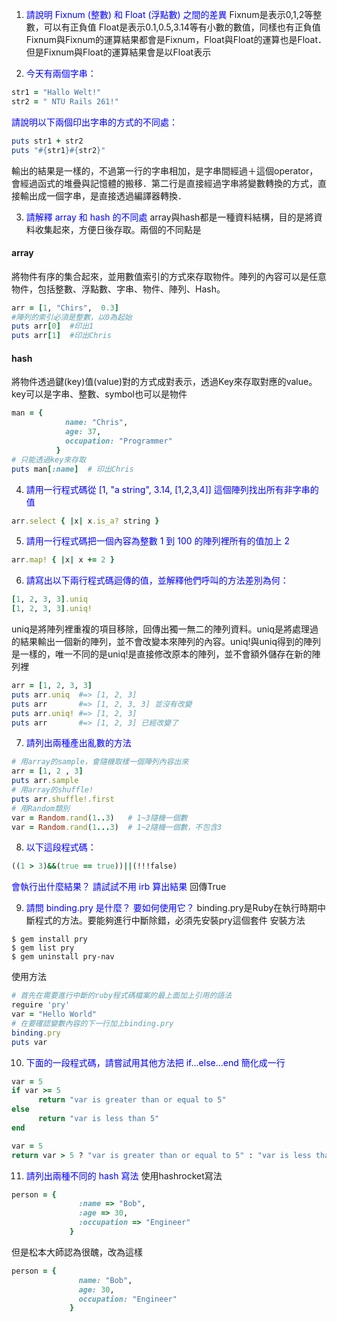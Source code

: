 1. <font color='blue'>請說明 Fixnum (整數) 和 Float (浮點數) 之間的差異</font>
Fixnum是表示0,1,2等整數，可以有正負值
Float是表示0.1,0.5,3.14等有小數的數值，同樣也有正負值
Fixnum與Fixnum的運算結果都會是Fixnum，Float與Float的運算也是Float．但是Fixnum與Float的運算結果會是以Float表示

2. <font color='blue'>今天有兩個字串：</font>
```ruby
str1 = "Hallo Welt!" 
str2 = " NTU Rails 261!"
```
<font color='blue'>請說明以下兩個印出字串的方式的不同處：</font>
```ruby
puts str1 + str2
puts "#{str1}#{str2}"
```
輸出的結果是一樣的，不過第一行的字串相加，是字串間經過＋這個operator，會經過函式的堆疊與記憶體的搬移．第二行是直接經過字串將變數轉換的方式，直接輸出成一個字串，是直接透過編譯器轉換．

3. <font color='blue'>請解釋 array 和 hash 的不同處</font>
array與hash都是一種資料結構，目的是將資料收集起來，方便日後存取。兩個的不同點是
#### array
將物件有序的集合起來，並用數值索引的方式來存取物件。陣列的內容可以是任意物件，包括整數、浮點數、字串、物件、陣列、Hash。
```ruby
arr = [1, "Chirs",  0.3]
#陣列的索引必須是整數，以0為起始
puts arr[0]  #印出1
puts arr[1]  #印出Chris
```
#### hash
將物件透過鍵(key)值(value)對的方式成對表示，透過Key來存取對應的value。key可以是字串、整數、symbol也可以是物件
```ruby
man = {
            name: "Chris",
            age: 37,
            occupation: "Programmer"
          }
# 只能透過key來存取
puts man[:name]  # 印出Chris
```

4. <font color='blue'>請用一行程式碼從 [1, "a string", 3.14, [1,2,3,4]] 這個陣列找出所有非字串的值</font>
```ruby
arr.select { |x| x.is_a? string }
```

5. <font color='blue'>請用一行程式碼把一個內容為整數 1 到 100 的陣列裡所有的值加上 2</font>
```ruby
arr.map! { |x| x += 2 }
```

6. <font color='blue'>請寫出以下兩行程式碼迴傳的值，並解釋他們呼叫的方法差別為何：</font>
```ruby
[1, 2, 3, 3].uniq
[1, 2, 3, 3].uniq!
```
uniq是將陣列裡重複的項目移除，回傳出獨一無二的陣列資料。uniq是將處理過的結果輸出一個新的陣列，並不會改變本來陣列的內容。uniq!與uniq得到的陣列是一樣的，唯一不同的是uniq!是直接修改原本的陣列，並不會額外儲存在新的陣列裡
```ruby
arr = [1, 2, 3, 3]
puts arr.uniq  #=> [1, 2, 3]
puts arr       #=> [1, 2, 3, 3] 並沒有改變
puts arr.uniq! #=> [1, 2, 3]
puts arr       #=> [1, 2, 3] 已經改變了
```

7. <font color='blue'>請列出兩種產出亂數的方法</font>
```ruby
# 用array的sample，會隨機取樣一個陣列內容出來
arr = [1, 2 , 3]
puts arr.sample
# 用array的shuffle!
puts arr.shuffle!.first
# 用Random類別
var = Random.rand(1..3)   # 1~3隨機一個數
var = Random.rand(1...3)  # 1~2隨機一個數，不包含3
```

8. <font color='blue'>以下這段程式碼：</font>
```ruby
((1 > 3)&&(true == true))||(!!!false)
```
<font color='blue'>會執行出什麼結果？ 請試試不用 irb 算出結果</font>
回傳True

9. <font color='blue'>請問 binding.pry 是什麼？ 要如何使用它？</font>
binding.pry是Ruby在執行時期中斷程式的方法。要能夠進行中斷除錯，必須先安裝pry這個套件
安裝方法
```
$ gem install pry
$ gem list pry
$ gem uninstall pry-nav 
```        
使用方法
```ruby
# 首先在需要進行中斷的ruby程式碼檔案的最上面加上引用的語法
reguire 'pry'
var = "Hello World"
# 在要確認變數內容的下一行加上binding.pry
binding.pry
puts var
```

10. <font color='blue'>下面的一段程式碼，請嘗試用其他方法把 if...else...end 簡化成一行</font>
```ruby
var = 5
if var >= 5
      return "var is greater than or equal to 5"
else
      return "var is less than 5"
end
```
```ruby
var = 5
return var > 5 ? "var is greater than or equal to 5" : "var is less than 5"
```

11. <font color='blue'>請列出兩種不同的 hash 寫法</font>
使用hashrocket寫法
```ruby
person = { 
               :name => "Bob", 
               :age => 30,
               :occupation => "Engineer"
             }
```
但是松本大師認為很醜，改為這樣
```ruby
person = { 
               name: "Bob",
               age: 30,
               occupation: "Engineer"
             }
```